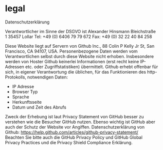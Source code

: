 # legal

Datenschutzerklärung

Verantwortlicher im Sinne der DSGVO ist
Alexander Hinsmann
Bleichstraße 1
35457 Lollar
Tel: +49 (0) 6406 79 79 672
Fax: +49 (0) 32 22 40 84 258

Diese Website liegt auf Servern von Github Inc., 88 Colin P Kelly Jr St, San Francisco, CA 94107, USA.
Personenbezogene Daten werden vom Verantwortlichen selbst durch diese Website nicht erhoben. Insbesondere werden von Hoster Github keinerlei Informationen (erst recht keine IP-Adressen etc. oder Zugriffstatistiken) übermittelt.
Github erhebt offenbar für sich, in eigener Verantwortung die üblichen, für das Funktionieren des http-Protokolls, notwendigen Daten:
 - IP Adresse
 - Browser Typ
 - Sprache
 - Herkunftsseite
 - Datum und Zeit des Abrufs
 
Zweck der Erhebung ist laut Privacy Statement von GitHub besser zu verstehen wie die Besucher GitHub nutzen. Ebenso wichtig ist GitHub aber auch der Schutz der Website vor Angiffen.
Datenschutzerklärung von Github: https://help.github.com/articles/github-privacy-statement/
Beachten Sie bitte auch die GitHub Privacy Policy und GitHub Global Privacy Practices und die Privacy Shield Compliance Erklärung.
